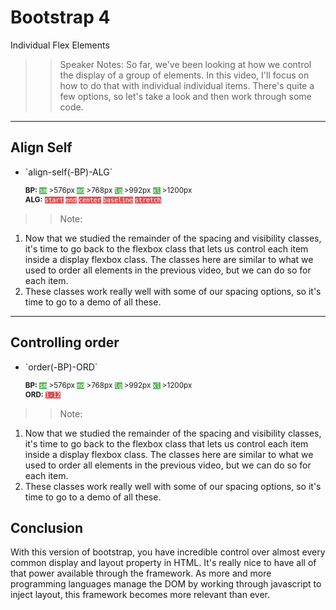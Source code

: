 <!-- .slide: data-state="title" -->
# Bootstrap 4
Individual Flex Elements

> > Speaker Notes:
So far, we've been looking at how we control the display of a group of elements. In this video, I'll focus on how to do that with individual individual items. There's quite a few options, so let's take a look and then work through some code.

---

<!-- .slide: data-state="hasicon" -->

## <i class="fa fa-th"></i> Align Self

<ul>
	<li class="fragment"><p contenteditable>`align-self(-BP)-ALG`</p>
	<small style="line-height: 120%; vertical-align: text-bottom;">
		<b>BP:</b> <code style="background:#5cb85c; color:white;">sm</code> >576px
		<code style="background:#5cb85c; color:white;">md</code> >768px
		<code style="background:#5cb85c; color:white;">lg</code> >992px
		<code style="background:#5cb85c; color:white;">xl</code> >1200px
	</small><br>
	<small style="line-height: 120%; vertical-align: text-bottom;">
		<b>ALG:</b>
		<code style="background:#D95357; color:white;">start</code>
		<code style="background:#D95357; color:white;">end</code>
		<code style="background:#D95357; color:white;">center</code>
		<code style="background:#D95357; color:white;">baseline</code>
		<code style="background:#D95357; color:white;">stretch</code>
	</small><br>
	</li>
</ul>

> > Note:
1. Now that we studied the remainder of the spacing and visibility classes, it's time to go back to the flexbox class that lets us control each item inside a display flexbox class. The classes here are similar to what we used to order all elements in the previous video, but we can do so for each item.
1. These classes work really well with some of our spacing options, so it's time to go to a demo of all these.

---

<!-- .slide: data-state="hasicon" -->

## <i class="fa fa-th"></i> Controlling order

<ul>
	<li class="fragment"><p contenteditable>`order(-BP)-ORD`</p>
	<small style="line-height: 120%; vertical-align: text-bottom;">
		<b>BP:</b> <code style="background:#5cb85c; color:white;">sm</code> >576px
		<code style="background:#5cb85c; color:white;">md</code> >768px
		<code style="background:#5cb85c; color:white;">lg</code> >992px
		<code style="background:#5cb85c; color:white;">xl</code> >1200px
	</small><br>
  <small style="line-height: 120%; vertical-align: text-bottom;">
  <b>ORD:</b> <code style="background:#D95357; color:white;">1-12</code> 	</small>
	</li>
</ul>

> > Note:
1. Now that we studied the remainder of the spacing and visibility classes, it's time to go back to the flexbox class that lets us control each item inside a display flexbox class. The classes here are similar to what we used to order all elements in the previous video, but we can do so for each item.
1. These classes work really well with some of our spacing options, so it's time to go to a demo of all these.



## Conclusion
With this version of bootstrap, you have incredible control over almost every common display and layout property in HTML. It's really nice to have all of that power available through the framework. As more and more programming languages  manage the DOM by working through javascript to inject layout, this framework becomes more relevant than ever.
